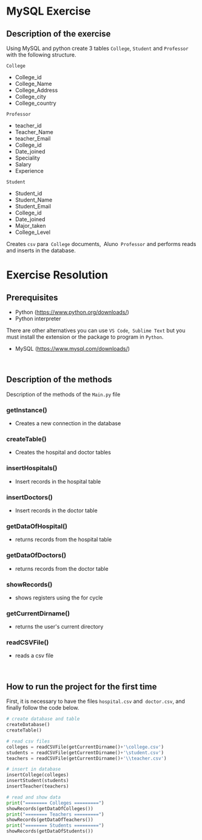 # MySQL Exercise

## Description of the exercise

Using MySQL and python create 3 tables `College`, `Student` and `Professor` with the following structure.

`College`                  
- College_id
- College_Name
- College_Address
- College_city
- College_country
    

`Professor` 
- teacher_id
- Teacher_Name
- teacher_Email
- College_id
- Date_joined
- Speciality
- Salary
- Experience

`Student` 
- Student_id
- Student_Name
- Student_Email
- College_id
- Date_joined
- Major_taken
- College_Level

Creates `csv` para` College` documents,` `Aluno` Professor` and performs reads and inserts in the database.


# Exercise Resolution

## Prerequisites
- Python (https://www.python.org/downloads/)
- Python interpreter

There are other alternatives you can use `VS Code`,` Sublime Text` but you must install the extension or the package to program in `Python`.
- MySQL (https://www.mysql.com/downloads/)

<br>

## Description of the methods
Description of the methods of the `Main.py` file

### getInstance() 
- Creates a new connection in the database
### createTable() 
- Creates the hospital and doctor tables
### insertHospitals() 
- Insert records in the hospital table
### insertDoctors() 
- Insert records in the doctor table
### getDataOfHospital() 
- returns records from the hospital table
### getDataOfDoctors() 
- returns records from the doctor table
### showRecords() 
- shows registers using the for cycle
### getCurrentDirname() 
- returns the user's current directory
### readCSVFile() 
- reads a csv file

<br>

## How to run the project for the first time
First, it is necessary to have the files `hospital.csv` and` doctor.csv`, and finally follow the code below.

```py
# create database and table
createDatabase()
createTable()

# read csv files
colleges = readCSVFile(getCurrentDirname()+'\college.csv')
students = readCSVFile(getCurrentDirname()+'\student.csv')
teachers = readCSVFile(getCurrentDirname()+'\\teacher.csv')

# insert in database
insertCollege(colleges)
insertStudent(students)
insertTeacher(teachers)

# read and show data
print("======== Colleges =========")
showRecords(getDataOfColleges())
print("======== Teachers =========")
showRecords(getDataOfTeachers())
print("======== Students =========")
showRecords(getDataOfStudents())
```
